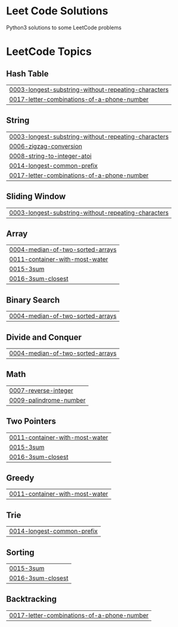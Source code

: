 # Leet Code Solutions
Python3 solutions to some LeetCode problems

<!---LeetCode Topics Start-->
# LeetCode Topics
## Hash Table
|  |
| ------- |
| [0003-longest-substring-without-repeating-characters](https://github.com/IzzeddinTeeti/LeetCodeSolutions/tree/master/0003-longest-substring-without-repeating-characters) |
| [0017-letter-combinations-of-a-phone-number](https://github.com/IzzeddinTeeti/LeetCodeSolutions/tree/master/0017-letter-combinations-of-a-phone-number) |
## String
|  |
| ------- |
| [0003-longest-substring-without-repeating-characters](https://github.com/IzzeddinTeeti/LeetCodeSolutions/tree/master/0003-longest-substring-without-repeating-characters) |
| [0006-zigzag-conversion](https://github.com/IzzeddinTeeti/LeetCodeSolutions/tree/master/0006-zigzag-conversion) |
| [0008-string-to-integer-atoi](https://github.com/IzzeddinTeeti/LeetCodeSolutions/tree/master/0008-string-to-integer-atoi) |
| [0014-longest-common-prefix](https://github.com/IzzeddinTeeti/LeetCodeSolutions/tree/master/0014-longest-common-prefix) |
| [0017-letter-combinations-of-a-phone-number](https://github.com/IzzeddinTeeti/LeetCodeSolutions/tree/master/0017-letter-combinations-of-a-phone-number) |
## Sliding Window
|  |
| ------- |
| [0003-longest-substring-without-repeating-characters](https://github.com/IzzeddinTeeti/LeetCodeSolutions/tree/master/0003-longest-substring-without-repeating-characters) |
## Array
|  |
| ------- |
| [0004-median-of-two-sorted-arrays](https://github.com/IzzeddinTeeti/LeetCodeSolutions/tree/master/0004-median-of-two-sorted-arrays) |
| [0011-container-with-most-water](https://github.com/IzzeddinTeeti/LeetCodeSolutions/tree/master/0011-container-with-most-water) |
| [0015-3sum](https://github.com/IzzeddinTeeti/LeetCodeSolutions/tree/master/0015-3sum) |
| [0016-3sum-closest](https://github.com/IzzeddinTeeti/LeetCodeSolutions/tree/master/0016-3sum-closest) |
## Binary Search
|  |
| ------- |
| [0004-median-of-two-sorted-arrays](https://github.com/IzzeddinTeeti/LeetCodeSolutions/tree/master/0004-median-of-two-sorted-arrays) |
## Divide and Conquer
|  |
| ------- |
| [0004-median-of-two-sorted-arrays](https://github.com/IzzeddinTeeti/LeetCodeSolutions/tree/master/0004-median-of-two-sorted-arrays) |
## Math
|  |
| ------- |
| [0007-reverse-integer](https://github.com/IzzeddinTeeti/LeetCodeSolutions/tree/master/0007-reverse-integer) |
| [0009-palindrome-number](https://github.com/IzzeddinTeeti/LeetCodeSolutions/tree/master/0009-palindrome-number) |
## Two Pointers
|  |
| ------- |
| [0011-container-with-most-water](https://github.com/IzzeddinTeeti/LeetCodeSolutions/tree/master/0011-container-with-most-water) |
| [0015-3sum](https://github.com/IzzeddinTeeti/LeetCodeSolutions/tree/master/0015-3sum) |
| [0016-3sum-closest](https://github.com/IzzeddinTeeti/LeetCodeSolutions/tree/master/0016-3sum-closest) |
## Greedy
|  |
| ------- |
| [0011-container-with-most-water](https://github.com/IzzeddinTeeti/LeetCodeSolutions/tree/master/0011-container-with-most-water) |
## Trie
|  |
| ------- |
| [0014-longest-common-prefix](https://github.com/IzzeddinTeeti/LeetCodeSolutions/tree/master/0014-longest-common-prefix) |
## Sorting
|  |
| ------- |
| [0015-3sum](https://github.com/IzzeddinTeeti/LeetCodeSolutions/tree/master/0015-3sum) |
| [0016-3sum-closest](https://github.com/IzzeddinTeeti/LeetCodeSolutions/tree/master/0016-3sum-closest) |
## Backtracking
|  |
| ------- |
| [0017-letter-combinations-of-a-phone-number](https://github.com/IzzeddinTeeti/LeetCodeSolutions/tree/master/0017-letter-combinations-of-a-phone-number) |
<!---LeetCode Topics End-->